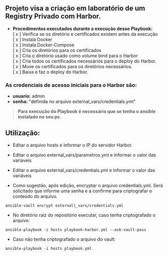 ## Projeto visa a criação em laboratório de um Registry Privado com Harbor.  

- **Procedimentos executados durante a execução desse Playbook:**  
[ x ] Verifica se os diretório e certificados existem antes da execução  
[ x ] Instala Docker  
[ x ] Instala Docker-Compose  
[ x ] Cria os diretórios para os certificados  
[ x ] Cria o diretório usado como volume bind para o Harbor  
[ x ] Cria todos os certificados necessários para o deploy do Harbor.  
[ x ] Move os certificados para os diretórios necessários.  
[ x ] Baixa e faz o deploy do Harbor.  

### As credenciais de acesso iniciais para o Harbor são: 
- **usuario:** admin
- **senha:** "definida no arquivo external\_vars/credentials.yml"  

> **Para execução do Playbook é necessário que se tenha o ansible instalado no seu pc.**  

## Utilização:  
- Editar o arquivo hosts e informar o IP do servidor Harbor.  

- Editar o arquivo external\_vars/parametros.yml e informar o valor das variaveis  

- Editar o arquivo external\_vars/credentials.yml e informar o valor das variáveis  

- Como sugestão, após edição, encryptar o arquivo credentials.yml. Será solicitado que informe uma senha e a confirme para criptografar o conteúdo do arquivo.
```
ansible-vault encrypt external\_vars/credentials.yml
```  

- No diretório raiz do repositório executar, caso tenha criptografado o arquivo:
```
ansible-playbook -i hosts playbook-harbor.yml --ask-vault-pass
``` 

- Caso não tenha criptografado o arquivo do vault:
```
ansible-playbook -i hosts playbook.yml
```

